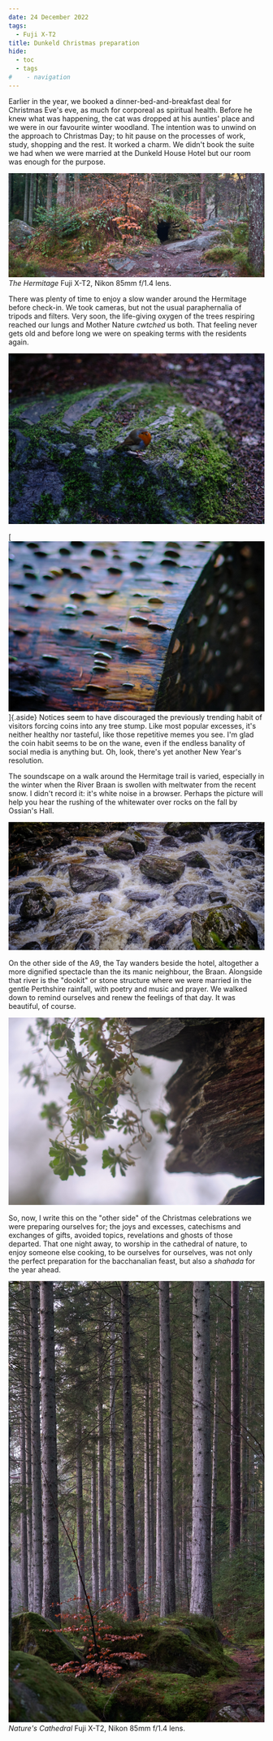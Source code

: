 ```yaml
---
date: 24 December 2022
tags:
  - Fuji X-T2
title: Dunkeld Christmas preparation
hide:
  - toc
  - tags
#    - navigation
---
```


Earlier in the year, we booked a dinner-bed-and-breakfast deal for Christmas Eve's eve, as much for corporeal as spiritual health. Before he knew what was happening, the cat was dropped at his aunties' place and we were in our favourite winter woodland. The intention was to unwind on the approach to Christmas Day; to hit pause on the processes of work, study, shopping and the rest. It worked a charm. We didn't book the suite we had when we were married at the Dunkeld House Hotel but our room was enough for the purpose. 

![](/img/DSF0685_Panorama.jpg)
*The Hermitage* Fuji X-T2, Nikon 85mm f/1.4 lens. 

There was plenty of time to enjoy a slow wander around the Hermitage before check-in. We took cameras, but not the usual paraphernalia of tripods and filters. Very soon, the life-giving oxygen of the trees respiring reached our lungs and Mother Nature *cwtched* us both. That feeling never gets old and before long we were on speaking terms with the residents again. 

![](/img/DSF0657.jpg)

[![](/img/DSF0642.jpg)]{.aside}
Notices seem to have discouraged the previously trending habit of visitors forcing coins into any tree stump. Like most popular excesses, it's neither healthy nor tasteful, like those repetitive memes you see. I'm glad the coin habit seems to be on the wane, even if the endless banality of social media is anything but. Oh, look, there's yet another New Year's resolution. 

The soundscape on a walk around the Hermitage trail is varied, especially in the winter when the River Braan is swollen with meltwater from the recent snow. I didn't record it: it's white noise in a browser. Perhaps the picture will help you hear the rushing of the whitewater over rocks on the fall by Ossian's Hall.

![](/img/DSF0696.jpg)

On the other side of the A9, the Tay wanders beside the hotel, altogether a more dignified spectacle than the its manic neighbour, the Braan. Alongside that river is the "dookit" or stone structure where we were married in the gentle Perthshire rainfall, with poetry and music and prayer. We walked down to remind ourselves and renew the feelings of that day. It was beautiful, of course. 

![](/img/DSF0695.jpg)

So, now, I write this on the "other side" of the Christmas celebrations we were preparing ourselves for; the joys and excesses, catechisms and exchanges of gifts, avoided topics, revelations and ghosts of those departed. That one night away, to worship in the cathedral of nature, to enjoy someone else cooking, to be ourselves for ourselves, was not only the perfect preparation for the bacchanalian feast, but also a *shahada* for the year ahead.

![](/img/DSF0690_Panorama.jpg)
*Nature's Cathedral* Fuji X-T2, Nikon 85mm f/1.4 lens. 
